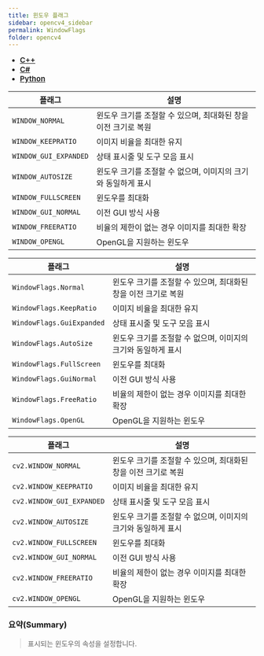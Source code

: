 ```yaml
---
title: 윈도우 플래그
sidebar: opencv4_sidebar
permalink: WindowFlags
folder: opencv4
---
```


<ul id="profileTabs" class="nav nav-tabs">
    <li class="active"><a class="noCrossRef" href="#L1" data-toggle="tab" style="width: 100px; text-align: center; font-weight: 600; font-size: 15px;">C++</a></li>
    <li><a class="noCrossRef" href="#L2" data-toggle="tab" style="width: 100px; text-align: center; font-weight: 600; font-size: 15px;">C#</a></li>
    <li><a class="noCrossRef" href="#L3" data-toggle="tab" style="width: 100px; text-align: center; font-weight: 600; font-size: 15px;">Python</a></li>
</ul>

<div class="tab-content">
<div role="tabpanel" class="tab-pane active" id="L1" markdown="1">

| 플래그             | 설명                                                             |
| ----------------- | ---------------------------------------------------------------- | 
| `WINDOW_NORMAL` | 윈도우 크기를 조절할 수 있으며, 최대화된 창을 이전 크기로 복원 |
| `WINDOW_KEEPRATIO` | 이미지 비율을 최대한 유지 |
| `WINDOW_GUI_EXPANDED` | 상태 표시줄 및 도구 모음 표시 |
| `WINDOW_AUTOSIZE` | 윈도우 크기를 조절할 수 없으며, 이미지의 크기와 동일하게 표시 |
| `WINDOW_FULLSCREEN` | 윈도우를 최대화 |
| `WINDOW_GUI_NORMAL` | 이전 GUI 방식 사용 |
| `WINDOW_FREERATIO` | 비율의 제한이 없는 경우 이미지를 최대한 확장 |
| `WINDOW_OPENGL` | OpenGL을 지원하는 윈도우 |

</div>

<div role="tabpanel" class="tab-pane" id="L2" markdown="1">

| 플래그             | 설명                                                             |
| ----------------- | ---------------------------------------------------------------- | 
| `WindowFlags.Normal` | 윈도우 크기를 조절할 수 있으며, 최대화된 창을 이전 크기로 복원 |
| `WindowFlags.KeepRatio` | 이미지 비율을 최대한 유지 |
| `WindowFlags.GuiExpanded` | 상태 표시줄 및 도구 모음 표시 |
| `WindowFlags.AutoSize` | 윈도우 크기를 조절할 수 없으며, 이미지의 크기와 동일하게 표시 |
| `WindowFlags.FullScreen` | 윈도우를 최대화 |
| `WindowFlags.GuiNormal` | 이전 GUI 방식 사용 |
| `WindowFlags.FreeRatio` | 비율의 제한이 없는 경우 이미지를 최대한 확장 |
| `WindowFlags.OpenGL` | OpenGL을 지원하는 윈도우 |

</div>

<div role="tabpanel" class="tab-pane" id="L3" markdown="1">

| 플래그             | 설명                                                             |
| ----------------- | ---------------------------------------------------------------- | 
| `cv2.WINDOW_NORMAL` | 윈도우 크기를 조절할 수 있으며, 최대화된 창을 이전 크기로 복원 |
| `cv2.WINDOW_KEEPRATIO` | 이미지 비율을 최대한 유지 |
| `cv2.WINDOW_GUI_EXPANDED` | 상태 표시줄 및 도구 모음 표시 |
| `cv2.WINDOW_AUTOSIZE` | 윈도우 크기를 조절할 수 없으며, 이미지의 크기와 동일하게 표시 |
| `cv2.WINDOW_FULLSCREEN` | 윈도우를 최대화 |
| `cv2.WINDOW_GUI_NORMAL` | 이전 GUI 방식 사용 |
| `cv2.WINDOW_FREERATIO` | 비율의 제한이 없는 경우 이미지를 최대한 확장 |
| `cv2.WINDOW_OPENGL` | OpenGL을 지원하는 윈도우 |

</div>
</div>

### 요약(Summary)

> 표시되는 윈도우의 속성을 설정합니다.